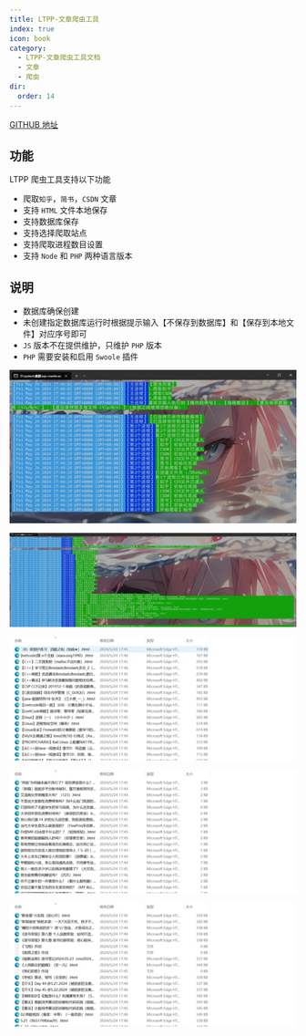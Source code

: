 ```yaml
---
title: LTPP-文章爬虫工具
index: true
icon: book
category:
  - LTPP-文章爬虫工具文档
  - 文章
  - 爬虫
dir:
  order: 14
---
```


<Share colorful />
<Catalog />

[GITHUB 地址](https://github.com/ltpp-universe/RUST-WEB-SERVE)

## 功能

LTPP 爬虫工具支持以下功能

- 爬取`知乎`，`简书`，`CSDN` 文章
- 支持 `HTML` 文件本地保存
- 支持数据库保存
- 支持选择爬取站点
- 支持爬取进程数目设置
- 支持 `Node` 和 `PHP` 两种语言版本

## 说明

- 数据库确保创建
- 未创建指定数据库运行时根据提示输入【不保存到数据库】和【保存到本地文件】对应序号即可
- `JS` 版本不在提供维护，只维护 `PHP` 版本
- `PHP` 需要安装和启用 `Swoole` 插件

![](markdown-images/image.png)

![](markdown-images/image-1.png)

![](markdown-images/image-2.png)

![](markdown-images/image-3.png)

![](markdown-images/image-4.png)

<Bottom />
